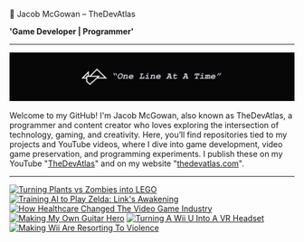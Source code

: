 👾 Jacob McGowan – TheDevAtlas

**'Game Developer | Programmer'**

---

!["Banner"](/photos/banner.png)

Welcome to my GitHub! I'm Jacob McGowan, also known as TheDevAtlas, a programmer and content creator who loves exploring the intersection of technology, gaming, and creativity. Here, you’ll find repositories tied to my projects and YouTube videos, where I dive into game development, video game preservation, and programming experiments. I publish these on my YouTube "[TheDevAtlas](https://www.youtube.com/@thedevatlas)" and on my website "[thedevatlas.com](https://www.thedevatlas.com/)".

---

<!-- BEGIN YOUTUBE-CARDS -->
[![Turning Plants vs Zombies into LEGO](https://ytcards.demolab.com/?id=2JJBUWjpU3U&title=How+I+Made+AI+Magic+Cards&lang=en&timestamp=1681324254&background_color=%230d1117&title_color=%23ffffff&stats_color=%23dedede&max_title_lines=1&width=250&border_radius=5 "How I Made AI Magic Cards")]([https://www.youtube.com/watch?v=2JJBUWjpU3U](https://youtu.be/F9z24XEOPYU?si=QWr09nG_KgyZKpeI))
[![Training AI to Play Zelda: Link's Awakening](https://ytcards.demolab.com/?id=ixjkWx_5hQI&title=Training+AI+to+Play+Zelda%3A+Link%27s+Awakening&lang=en&timestamp=1722623453&background_color=%230d1117&title_color=%23ffffff&stats_color=%23dedede&max_title_lines=1&width=250&border_radius=5 "Training AI to Play Zelda: Link's Awakening")](https://www.youtube.com/watch?v=ixjkWx_5hQI)
[![How Healthcare Changed The Video Game Industry](https://ytcards.demolab.com/?id=Cpu0KtIXcOw&title=How+Healthcare+Changed+The+Video+Game+Industry&lang=en&timestamp=1719196043&background_color=%230d1117&title_color=%23ffffff&stats_color=%23dedede&max_title_lines=1&width=250&border_radius=5 "How Healthcare Changed The Video Game Industry")](https://www.youtube.com/watch?v=Cpu0KtIXcOw)
[![Making My Own Guitar Hero](https://ytcards.demolab.com/?id=82LAlbSSgRY&title=Making+My+Own+Guitar+Hero&lang=en&timestamp=1715299158&background_color=%230d1117&title_color=%23ffffff&stats_color=%23dedede&max_title_lines=1&width=250&border_radius=5 "Making My Own Guitar Hero")](https://www.youtube.com/watch?v=82LAlbSSgRY)
[![Turning A Wii U Into A VR Headset](https://ytcards.demolab.com/?id=PXHKejwjrIw&title=Turning+A+Wii+U+Into+A+VR+Headset&lang=en&timestamp=1707948007&background_color=%230d1117&title_color=%23ffffff&stats_color=%23dedede&max_title_lines=1&width=250&border_radius=5 "Turning A Wii U Into A VR Headset")](https://www.youtube.com/watch?v=PXHKejwjrIw)
[![Making Wii Are Resorting To Violence](https://ytcards.demolab.com/?id=BKEaG7PdiaA&title=Making+Wii+Are+Resorting+To+Violence&lang=en&timestamp=1706150533&background_color=%230d1117&title_color=%23ffffff&stats_color=%23dedede&max_title_lines=1&width=250&border_radius=5 "Making Wii Are Resorting To Violence")](https://www.youtube.com/watch?v=BKEaG7PdiaA)
<!-- END YOUTUBE-CARDS -->
